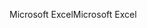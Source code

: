 <span data-ttu-id="d5873-101">Microsoft Excel</span><span class="sxs-lookup"><span data-stu-id="d5873-101">Microsoft Excel</span></span>